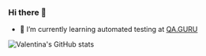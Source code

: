 ### Hi there 👋

- 🌱 I’m currently learning automated testing at [QA.GURU](https://qa.guru/)

<!--
**vkos15/vkos15** is a ✨ _special_ ✨ repository because its `README.md` (this file) appears on your GitHub profile.

Here are some ideas to get you started:

- 🔭 I’m currently working on ...

- 👯 I’m looking to collaborate on ...
- 🤔 I’m looking for help with ...
- 💬 Ask me about ...
- 📫 How to reach me: ...
- 😄 Pronouns: ...
- ⚡ Fun fact: ...
-->
![Valentina's GitHub stats](https://github-readme-stats.vercel.app/api?username=vkos15&show_icons=true&theme=radical)
